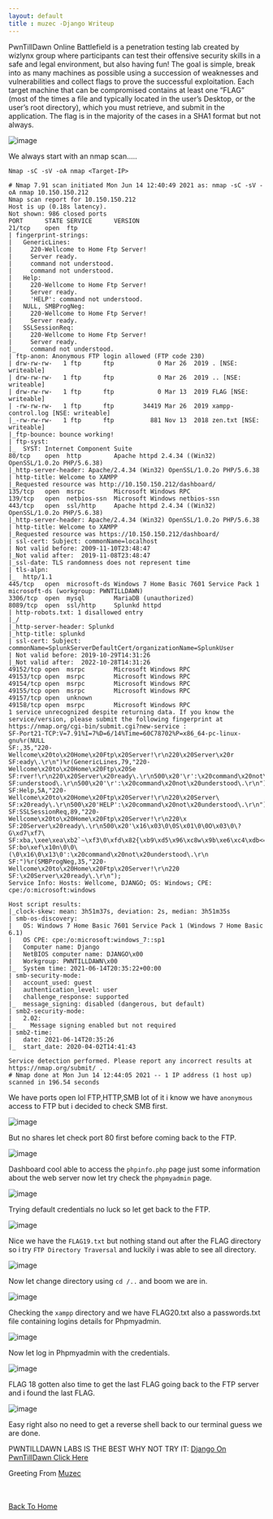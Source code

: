 ```yaml
---
layout: default
title : muzec -Django Writeup
---
```


PwnTillDawn Online Battlefield is a penetration testing lab created by wizlynx group where participants can test their offensive security skills in a safe and legal environment, but also having fun! The goal is simple, break into as many machines as possible using a succession of weaknesses and vulnerabilities and collect flags to prove the successful exploitation. Each target machine that can be compromised contains at least one “FLAG” (most of the times a file and typically located in the user’s Desktop, or the user’s root directory), which you must retrieve, and submit in the application. The flag is in the majority of the cases in a SHA1 format but not always.

![image](https://user-images.githubusercontent.com/69868171/121949232-382f3000-cd26-11eb-9456-426bc15f1ada.png)

We always start with an nmap scan.....

```Nmap -sC -sV -oA nmap <Target-IP>```

```
# Nmap 7.91 scan initiated Mon Jun 14 12:40:49 2021 as: nmap -sC -sV -oA nmap 10.150.150.212
Nmap scan report for 10.150.150.212
Host is up (0.18s latency).
Not shown: 986 closed ports
PORT      STATE SERVICE      VERSION
21/tcp    open  ftp
| fingerprint-strings: 
|   GenericLines: 
|     220-Wellcome to Home Ftp Server!
|     Server ready.
|     command not understood.
|     command not understood.
|   Help: 
|     220-Wellcome to Home Ftp Server!
|     Server ready.
|     'HELP': command not understood.
|   NULL, SMBProgNeg: 
|     220-Wellcome to Home Ftp Server!
|     Server ready.
|   SSLSessionReq: 
|     220-Wellcome to Home Ftp Server!
|     Server ready.
|_    command not understood.
| ftp-anon: Anonymous FTP login allowed (FTP code 230)
| drw-rw-rw-   1 ftp      ftp            0 Mar 26  2019 . [NSE: writeable]
| drw-rw-rw-   1 ftp      ftp            0 Mar 26  2019 .. [NSE: writeable]
| drw-rw-rw-   1 ftp      ftp            0 Mar 13  2019 FLAG [NSE: writeable]
| -rw-rw-rw-   1 ftp      ftp        34419 Mar 26  2019 xampp-control.log [NSE: writeable]
|_-rw-rw-rw-   1 ftp      ftp          881 Nov 13  2018 zen.txt [NSE: writeable]
|_ftp-bounce: bounce working!
| ftp-syst: 
|_  SYST: Internet Component Suite
80/tcp    open  http         Apache httpd 2.4.34 ((Win32) OpenSSL/1.0.2o PHP/5.6.38)
|_http-server-header: Apache/2.4.34 (Win32) OpenSSL/1.0.2o PHP/5.6.38
| http-title: Welcome to XAMPP
|_Requested resource was http://10.150.150.212/dashboard/
135/tcp   open  msrpc        Microsoft Windows RPC
139/tcp   open  netbios-ssn  Microsoft Windows netbios-ssn
443/tcp   open  ssl/http     Apache httpd 2.4.34 ((Win32) OpenSSL/1.0.2o PHP/5.6.38)
|_http-server-header: Apache/2.4.34 (Win32) OpenSSL/1.0.2o PHP/5.6.38
| http-title: Welcome to XAMPP
|_Requested resource was https://10.150.150.212/dashboard/
| ssl-cert: Subject: commonName=localhost
| Not valid before: 2009-11-10T23:48:47
|_Not valid after:  2019-11-08T23:48:47
|_ssl-date: TLS randomness does not represent time
| tls-alpn: 
|_  http/1.1
445/tcp   open  microsoft-ds Windows 7 Home Basic 7601 Service Pack 1 microsoft-ds (workgroup: PWNTILLDAWN)
3306/tcp  open  mysql        MariaDB (unauthorized)
8089/tcp  open  ssl/http     Splunkd httpd
| http-robots.txt: 1 disallowed entry 
|_/
|_http-server-header: Splunkd
|_http-title: splunkd
| ssl-cert: Subject: commonName=SplunkServerDefaultCert/organizationName=SplunkUser
| Not valid before: 2019-10-29T14:31:26
|_Not valid after:  2022-10-28T14:31:26
49152/tcp open  msrpc        Microsoft Windows RPC
49153/tcp open  msrpc        Microsoft Windows RPC
49154/tcp open  msrpc        Microsoft Windows RPC
49155/tcp open  msrpc        Microsoft Windows RPC
49157/tcp open  unknown
49158/tcp open  msrpc        Microsoft Windows RPC
1 service unrecognized despite returning data. If you know the service/version, please submit the following fingerprint at https://nmap.org/cgi-bin/submit.cgi?new-service :
SF-Port21-TCP:V=7.91%I=7%D=6/14%Time=60C78702%P=x86_64-pc-linux-gnu%r(NULL
SF:,35,"220-Wellcome\x20to\x20Home\x20Ftp\x20Server!\r\n220\x20Server\x20r
SF:eady\.\r\n")%r(GenericLines,79,"220-Wellcome\x20to\x20Home\x20Ftp\x20Se
SF:rver!\r\n220\x20Server\x20ready\.\r\n500\x20'\r':\x20command\x20not\x20
SF:understood\.\r\n500\x20'\r':\x20command\x20not\x20understood\.\r\n")%r(
SF:Help,5A,"220-Wellcome\x20to\x20Home\x20Ftp\x20Server!\r\n220\x20Server\
SF:x20ready\.\r\n500\x20'HELP':\x20command\x20not\x20understood\.\r\n")%r(
SF:SSLSessionReq,89,"220-Wellcome\x20to\x20Home\x20Ftp\x20Server!\r\n220\x
SF:20Server\x20ready\.\r\n500\x20'\x16\x03\0\0S\x01\0\0O\x03\0\?G\xd7\xf7\
SF:xba,\xee\xea\xb2`~\xf3\0\xfd\x82{\xb9\xd5\x96\xc8w\x9b\xe6\xc4\xdb<=\xd
SF:bo\xef\x10n\0\0\(\0\x16\0\x13\0':\x20command\x20not\x20understood\.\r\n
SF:")%r(SMBProgNeg,35,"220-Wellcome\x20to\x20Home\x20Ftp\x20Server!\r\n220
SF:\x20Server\x20ready\.\r\n");
Service Info: Hosts: Wellcome, DJANGO; OS: Windows; CPE: cpe:/o:microsoft:windows

Host script results:
|_clock-skew: mean: 3h51m37s, deviation: 2s, median: 3h51m35s
| smb-os-discovery: 
|   OS: Windows 7 Home Basic 7601 Service Pack 1 (Windows 7 Home Basic 6.1)
|   OS CPE: cpe:/o:microsoft:windows_7::sp1
|   Computer name: Django
|   NetBIOS computer name: DJANGO\x00
|   Workgroup: PWNTILLDAWN\x00
|_  System time: 2021-06-14T20:35:22+00:00
| smb-security-mode: 
|   account_used: guest
|   authentication_level: user
|   challenge_response: supported
|_  message_signing: disabled (dangerous, but default)
| smb2-security-mode: 
|   2.02: 
|_    Message signing enabled but not required
| smb2-time: 
|   date: 2021-06-14T20:35:26
|_  start_date: 2020-04-02T14:41:43

Service detection performed. Please report any incorrect results at https://nmap.org/submit/ .
# Nmap done at Mon Jun 14 12:44:05 2021 -- 1 IP address (1 host up) scanned in 196.54 seconds
```

We have ports open lol FTP,HTTP,SMB lot of it i know we have `anonymous` access to FTP but i decided to check SMB first.

![image](https://user-images.githubusercontent.com/69868171/121950959-4bdb9600-cd28-11eb-84eb-ed83702c008e.png)

But no shares let check port 80 first before coming back to the FTP.

![image](https://user-images.githubusercontent.com/69868171/121951024-64e44700-cd28-11eb-8ab5-fae41c03d275.png)

Dashboard cool able to access the `phpinfo.php` page just some information about the web server now let try check the `phpmyadmin` page.

![image](https://user-images.githubusercontent.com/69868171/121951361-d623fa00-cd28-11eb-84c9-4c29eb8808c8.png)

Trying default credentials no luck so let get back to the FTP.

![image](https://user-images.githubusercontent.com/69868171/121951534-0b304c80-cd29-11eb-9c38-cbbe9465961b.png)

Nice we have the `FLAG19.txt` but nothing stand out after the FLAG directory so i try `FTP Directory Traversal` and luckily i was able to see all directory.

![image](https://user-images.githubusercontent.com/69868171/121951799-63ffe500-cd29-11eb-9438-d7703c25e0af.png)

Now let change directory using `cd /..` and boom we are in.

![image](https://user-images.githubusercontent.com/69868171/121951908-885bc180-cd29-11eb-86e3-6a34cd01de05.png)

Checking the `xampp` directory and we have FLAG20.txt also a passwords.txt file containing logins details for Phpmyadmin.

![image](https://user-images.githubusercontent.com/69868171/121952489-4aab6880-cd2a-11eb-8766-7ff4d9f90a4c.png)

Now let log in Phpmyadmin with the credentials.

![image](https://user-images.githubusercontent.com/69868171/121952682-94944e80-cd2a-11eb-8fee-c721c96b6eec.png)

FLAG 18 gotten also time to get the last FLAG going back to the FTP server and i found the last FLAG.

![image](https://user-images.githubusercontent.com/69868171/121954452-c27a9280-cd2c-11eb-9a56-1aeed6fa7f95.png)

Easy right also no need to get a reverse shell back to our terminal guess we are done.

PWNTILLDAWN LABS IS THE BEST WHY NOT TRY IT: [Django On PwnTillDawn Click Here](https://online.pwntilldawn.com/Target/Show/7)

Greeting From [Muzec](https://twitter.com/muzec_saminu)

<br> <br>
[Back To Home](../index.md)
<br>


